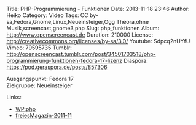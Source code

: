 Title: PHP-Programmierung - Funktionen
Date: 2013-11-18 23:46
Author: Heiko
Category: Video
Tags: CC by-sa,Fedora,Gnome,Linux,Neueinsteiger,Ogg Theora,ohne Musik,screencast,gnome3,php
Slug: php_funktionen
Album: http://www.openscreencast.de
Duration: 210000
License: http://creativecommons.org/licenses/by-sa/3.0/
Youtube: Sdpcq2nUYfU
Vimeo: 79595735
Tumblr: http://openscreencast.tumblr.com/post/34501703518/php-programmierung-funktionen-fedora-17-lizenz
Diaspora: https://pod.geraspora.de/posts/857306

Ausgangspunkt: Fedora 17  
Zielgruppe: Neueinsteiger  

Links:

  * [WP:php](https://de.wikipedia.org/wiki/Php "Link zu WP:php" )
  * [freiesMagazin-2011-11](http://www.freiesmagazin.de/freiesMagazin-2011-11 "Link zu freiesmagazin.de" )

